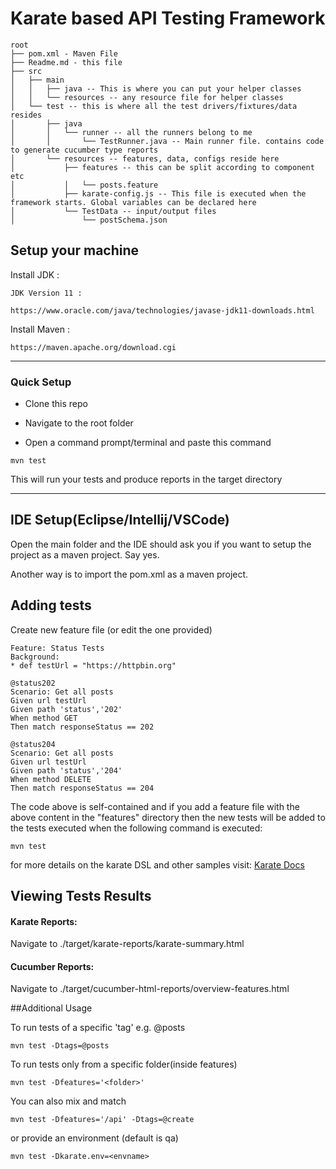 # Karate based API Testing Framework

```
root
├── pom.xml - Maven File
├── Readme.md - this file
├── src
│   ├── main
│   │   ├── java -- This is where you can put your helper classes
│   │   └── resources -- any resource file for helper classes
│   └── test -- this is where all the test drivers/fixtures/data resides
│       ├── java 
│       │   └── runner -- all the runners belong to me
│       │       └── TestRunner.java -- Main runner file. contains code to generate cucumber type reports 
│       └── resources -- features, data, configs reside here 
│           ├── features -- this can be split according to component etc
│           │   └── posts.feature
│           ├── karate-config.js -- This file is executed when the framework starts. Global variables can be declared here
│           └── TestData -- input/output files
│               └── postSchema.json
```

## Setup your machine

Install JDK : 

    JDK Version 11 :
    
    https://www.oracle.com/java/technologies/javase-jdk11-downloads.html

Install Maven : 

    https://maven.apache.org/download.cgi
---
### Quick Setup

* Clone this repo

* Navigate to the root folder

* Open a command prompt/terminal and paste this command

~~~
mvn test
~~~

This will run your tests and produce reports in the target directory

---

## IDE Setup(Eclipse/Intellij/VSCode)

Open the main folder and the IDE should ask you if you want to setup the project as a maven project. Say yes.

Another way is to import the pom.xml as a maven project.


## Adding tests

Create new feature file (or edit the one provided)

~~~
Feature: Status Tests
Background:
* def testUrl = "https://httpbin.org"

@status202
Scenario: Get all posts
Given url testUrl
Given path 'status','202'
When method GET
Then match responseStatus == 202

@status204
Scenario: Get all posts
Given url testUrl
Given path 'status','204'
When method DELETE
Then match responseStatus == 204
~~~

The code above is self-contained and if you add a feature file with the above content in the "features" directory then
the new tests will be added to the tests executed when the following command is executed:

~~~
mvn test
~~~

for more details on the karate DSL and other samples visit: [Karate Docs](https://github.com/intuit/karate#index)

## Viewing Tests Results

#### Karate Reports:
Navigate to ./target/karate-reports/karate-summary.html

#### Cucumber Reports:
Navigate to ./target/cucumber-html-reports/overview-features.html


##Additional Usage

To run tests of a specific 'tag' e.g. @posts

~~~
mvn test -Dtags=@posts
~~~

To run tests only from a specific folder(inside features)

~~~
mvn test -Dfeatures='<folder>'
~~~

You can also mix and match

~~~
mvn test -Dfeatures='/api' -Dtags=@create
~~~

or provide an environment (default is qa)

~~~
mvn test -Dkarate.env=<envname>
~~~
